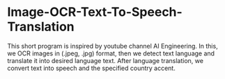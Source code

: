 # Image-OCR-Text-To-Speech-Translation
This short program is inspired by youtube channel AI Engineering. In this, we OCR images in (.jpeg, .jpg) format, then we detect text language and translate it into desired language text. After language translation, we convert text into speech and the specified country accent.
